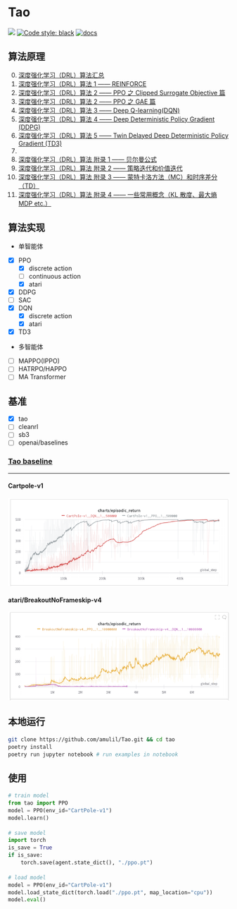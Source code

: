 # Tao

[<img src="https://img.shields.io/badge/license-MIT-blue">](https://github.com/amulil/tao)
[![Code style: black](https://img.shields.io/badge/code%20style-black-000000.svg)](https://github.com/psf/black)
[![docs](https://img.shields.io/github/deployments/vwxyzjn/cleanrl/Production?label=docs&logo=vercel)]()
## 算法原理

0. [深度强化学习（DRL）算法汇总](https://zhuanlan.zhihu.com/p/595383059)
1. [深度强化学习（DRL）算法 1 —— REINFORCE](https://zhuanlan.zhihu.com/p/574479257)
2. [深度强化学习（DRL）算法 2 —— PPO 之 Clipped Surrogate Objective 篇](https://zhuanlan.zhihu.com/p/574810519)
3. [深度强化学习（DRL）算法 2 —— PPO 之 GAE 篇](https://zhuanlan.zhihu.com/p/577598804)
4. [深度强化学习（DRL）算法 3 —— Deep Q-learning(DQN)](https://zhuanlan.zhihu.com/p/595728811)
5. [深度强化学习（DRL）算法 4 —— Deep Deterministic Policy Gradient (DDPG)](https://zhuanlan.zhihu.com/p/595568507)
6. [深度强化学习（DRL）算法 5 —— Twin Delayed Deep Deterministic Policy Gradient (TD3)](https://zhuanlan.zhihu.com/p/596086108)
7. []()
8. [深度强化学习（DRL）算法 附录 1 —— 贝尔曼公式](https://zhuanlan.zhihu.com/p/581273520)
9. [深度强化学习（DRL）算法 附录 2 —— 策略迭代和价值迭代](https://zhuanlan.zhihu.com/p/595732361)
10. [深度强化学习（DRL）算法 附录 3 —— 蒙特卡洛方法（MC）和时序差分（TD）](https://zhuanlan.zhihu.com/p/595786697)
11. [深度强化学习（DRL）算法 附录 4 —— 一些常用概念（KL 散度、最大熵 MDP etc.）](https://zhuanlan.zhihu.com/p/596733815)

## 算法实现
- 单智能体
- [x] PPO
  - [x] discrete action
  - [ ] continuous action
  - [x] atari
- [x] DDPG
- [ ] SAC
- [x] DQN
  - [x] discrete action
  - [x] atari
- [x] TD3
- 多智能体

- [ ] MAPPO(IPPO) 
- [ ] HATRPO/HAPPO
- [ ] MA Transformer

## 基准

- [x] tao
- [ ] cleanrl
- [ ] sb3
- [ ] openai/baselines

### [Tao baseline](https://wandb.ai/amulil/tao/reports/Tao-baseline--VmlldzozMjU0OTQ3)
-------
#### Cartpole-v1
![](./docs/static/cartpole.png)
#### atari/BreakoutNoFrameskip-v4
![](./docs/static/breakout.png)

## 本地运行
```bash
git clone https://github.com/amulil/Tao.git && cd tao
poetry install
poetry run jupyter notebook # run examples in notebook
```

## 使用

```python
# train model
from tao import PPO
model = PPO(env_id="CartPole-v1")
model.learn()

# save model
import torch
is_save = True
if is_save:
    torch.save(agent.state_dict(), "./ppo.pt")
    
# load model
model = PPO(env_id="CartPole-v1")
model.load_state_dict(torch.load("./ppo.pt", map_location="cpu"))
model.eval()
```